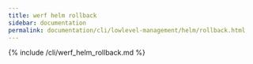```yaml
---
title: werf helm rollback
sidebar: documentation
permalink: documentation/cli/lowlevel-management/helm/rollback.html
---
```


{% include /cli/werf_helm_rollback.md %}
